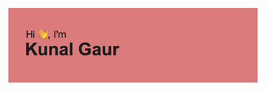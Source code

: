[![MasterHead](https://github.com/kunalgaur7983/kunalgaur7983/blob/main/header.png)](github.com/kunalgaur7983)

<!---
kunalgaur7983/kunalgaur7983 is a ✨ special ✨ repository because its `README.md` (this file) appears on your GitHub profile.
You can click the Preview link to take a look at your changes.
--->
